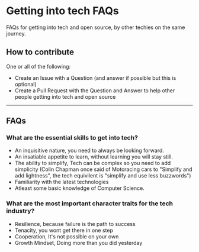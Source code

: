 # Getting into tech FAQs

FAQs for getting into tech and open source, by other techies on the same journey. 

## How to contribute

One or all of the following:

- Create an Issue with a Question (and answer if possible but this is optional)
- Create a Pull Request with the Question and Answer to help other people getting into tech and open source

---

## FAQs

### What are the essential skills to get into tech?

- An inquisitive nature, you need to always be looking forward.
- An insatiable appetite to learn, without learning you will stay still.
- The ability to simplify, Tech can be complex so you need to add simplicity (Colin Chapman once said of Motoracing cars to "Simplify and add lightness", the tech equivilent is "simplify and use less buzzwords")
- Familiarity with the latest technologies
- Atleast some basic knowledge of Computer Science.


### What are the most important character traits for the tech industry?

- Resilience, because failure is the path to success
- Tenacity, you wont get there in one step
- Cooperation, It's not possible on your own
- Growth Mindset, Doing more than you did yesterday 
